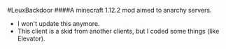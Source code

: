 #LeuxBackdoor
####A minecraft 1.12.2 mod aimed to anarchy servers.

- I won't update this anymore.
- This client is a skid from another clients, but I coded some things (like Elevator).